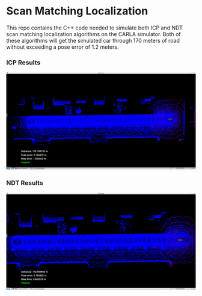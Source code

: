 # Scan Matching Localization

This repo contains the C++ code needed to simulate both ICP and NDT scan matching localization algorithms on the CARLA simulator. Both of 
these algorithms will get the simulated car through 170 meters of road without exceeding a pose error of 1.2 meters.

### ICP Results
![.](media/ICP.png)

### NDT Results
![.](media/NDT.png)
